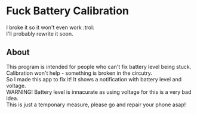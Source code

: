 # Fuck Battery Calibration
I broke it so it won't even work :trol: \
I'll probably rewrite it soon.

## About
This program is intended for people who can't fix battery level being stuck. \
Calibration won't help - something is broken in the circutry. \
So I made this app to fix it! It shows a notification with battery level and voltage. \
WARNING! Battery level is innacurate as using voltage for this is a very bad idea. \
This is just a temponary measure, please go and repair your phone asap!
